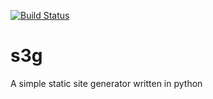 [![Build Status](https://travis-ci.org/inky2013/s3g.svg?branch=master)](https://travis-ci.org/inky2013/s3g)
# s3g

A simple static site generator written in python
